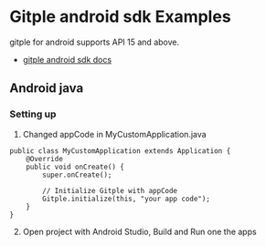 # Gitple android sdk Examples

gitple for android supports API 15 and above.

 - [gitple android sdk docs](http://guide.gitple.io/#/android-sdk)

## Android java 

### Setting up

1. Changed appCode in MyCustomApplication.java

```
public class MyCustomApplication extends Application {
    @Override
    public void onCreate() {
        super.onCreate();

        // Initialize Gitple with appCode
        Gitple.initialize(this, "your app code");
    }
}
```

2. Open project with Android Studio, Build and Run one the apps
